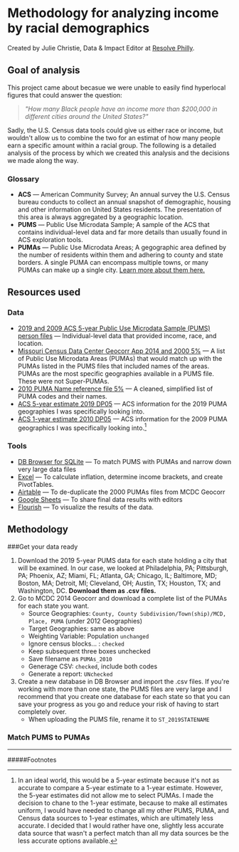 # Methodology for analyzing income by racial demographics
Created by Julie Christie, Data & Impact Editor at [Resolve Philly](https://www.resolvephilly.org).

## Goal of analysis
This project came about becasue we were unable to easily find hyperlocal figures that could answer the question: 
>*"How many Black people have an income more than $200,000 in different cities around the United States?"*

Sadly, the U.S. Census data tools could give us either race or income, but wouldn't allow us to combine the two for an estimat of how many people earn a specific amount within a racial group. The following is a detailed analysis of the process by which we created this analysis and the decisions we made along the way.

### Glossary

* **ACS** — American Community Survey; An annual survey the U.S. Census bureau conducts to collect an annual snapshot of demographic, housing and other information on United States residents. The presentation of this area is always aggregated by a geographic location.
* **PUMS** — Public Use Microdata Sample; A sample of the ACS that contains individual-level data and far more details than usually found in ACS exploration tools.
* **PUMAs** — Public Use Microdata Areas; A gegographic area defined by the number of residents within them and adhering to county and state borders. A single PUMA can encompass multiple towns, or many PUMAs can make up a single city. [Learn more about them here.](https://www.census.gov/programs-surveys/geography/guidance/geo-areas/pumas.html)



## Resources used
### Data
* [2019 and 2009 ACS 5-year Public Use Microdata Sample (PUMS) person files](http://www2.census.gov/programs-surveys/acs/data/pums/) — Individual-level data that provided income, race, and location.
* [Missouri Census Data Center Geocorr App 2014 and 2000 5%](https://mcdc.missouri.edu/applications/geocorr.html) — A list of Public Use Microdata Areas (PUMAs) that would match up with the PUMAs listed in the PUMS files that included names of the areas. PUMAs are the most specific geographies available in a PUMS file. These were not Super-PUMAs.
* [2010 PUMA Name reference file 5%](https://www2.census.gov/geo/docs/reference/puma/2010_PUMA_Names.txt) — A cleaned, simplified list of PUMA codes and their names.
* [ACS 5-year estimate 2019 DP05](https://data.census.gov/cedsci/table?q=dp05&tid=ACSDP5Y2019.DP05) — ACS information for the 2019 PUMA geographies I was specifically looking into.
* [ACS 1-year estimate 2010 DP05](https://data.census.gov/cedsci/table?q=dp05&tid=ACSDP1Y2010.DP05) — ACS information for the 2009 PUMA geographics I was specifically looking into.[^1]

### Tools
* [DB Browser for SQLite](https://sqlitebrowser.org/) — To match PUMS with PUMAs and narrow down very large data files
* [Excel](https://www.microsoft.com/en-us/microsoft-365/excel) — To  calculate inflation, determine income brackets, and create PivotTables.
* [Airtable](https://airtable.com/) — To de-duplicate the 2000 PUMAs files from MCDC Geocorr
* [Google Sheets](https://www.google.com/sheets/about/) — To share final data results with editors
* [Flourish](https://flourish.studio/) — To visualize the results of the data.

## Methodology
###Get your data ready
1. Download the 2019 5-year PUMS data for each state holding a city that will be examined. In our case, we looked at Philadelphia, PA; Pittsburgh, PA; Phoenix, AZ; Miami, FL; Atlanta, GA; Chicago, IL; Baltimore, MD; Boston, MA; Detroit, MI; Cleveland, OH; Austin, TX; Houston, TX; and Washington, DC. **Download them as .csv files.**
2. Go to MCDC 2014 Geocorr and download a complete list of the PUMAs for each state you want. 
	* Source Geographies: `County, County Subdivision/Town(ship)/MCD, Place, PUMA` (under 2012 Geographies)
	* Target Geographies: same as above
	* Weighting Variable: Population `unchanged`
	* Ignore census blocks... : `checked`
	* Keep subsequent three boxes unchecked 
	* Save filename as `PUMAs_2010`
	* Generage CSV: `checked`, include both codes
	* Generate a report: `UNchecked`
11. Create a new database in DB Browser and import the .csv files. If you're working with more than one state, the PUMS files are very large and I recommend that you create one database for each state so that you can save your progress as you go and reduce your risk of having to start completely over.
	* When uploading the PUMS file, rename it to `ST_2019STATENAME`

### Match PUMS to PUMAs




***
#####Footnotes
[^1]: In an ideal world, this would be a 5-year estimate because it's not as accurate to compare a 5-year estimate to a 1-year estimate. However, the 5-year estimates did not allow me to select PUMAs. I made the decision to chane to the 1-year estimate, because to make  all estimates uniform, I would have needed to change all my other PUMS, PUMA, and Census data sources to 1-year estimates, which are ultimately less accurate. I decided that I would rather have one, slightly less accurate data source that wasn't a perfect match than all my data sources be the less accurate options available.
